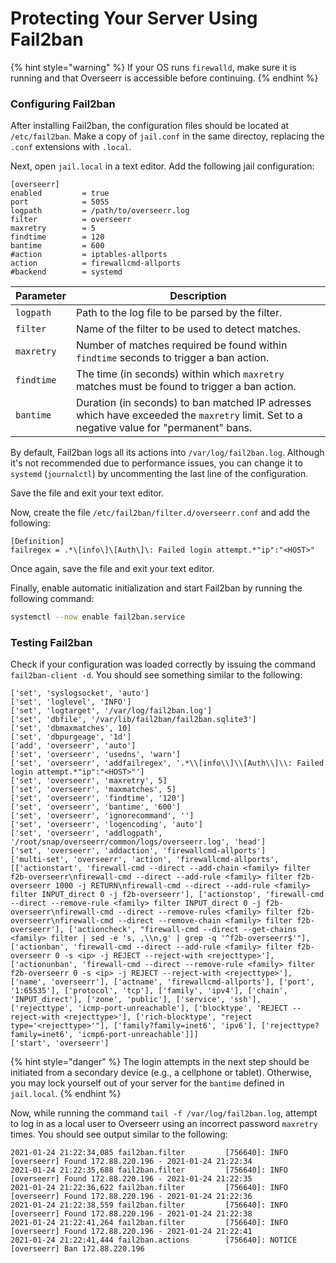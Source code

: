 # Protecting Your Server Using Fail2ban

{% hint style="warning" %}
If your OS runs `firewalld`, make sure it is running and that Overseerr is accessible before continuing.
{% endhint %}

### Configuring Fail2ban

After installing Fail2ban, the configuration files should be located at `/etc/fail2ban`. Make a copy of `jail.conf` in the same directoy, replacing the `.conf` extensions with `.local`.

Next, open `jail.local` in a text editor.  Add the following jail configuration:

```
[overseerr]
enabled         = true
port            = 5055
logpath         = /path/to/overseerr.log
filter          = overseerr
maxretry        = 5
findtime        = 120
bantime         = 600
#action         = iptables-allports
action          = firewallcmd-allports
#backend        = systemd
```

Parameter|Description
---|---
`logpath`|Path to the log file to be parsed by the filter.
`filter`|Name of the filter to be used to detect matches.
`maxretry`|Number of matches required be found within `findtime` seconds to trigger a ban action.
`findtime`|The time (in seconds) within which `maxretry` matches must be found to trigger a ban action.
`bantime`|Duration (in seconds) to ban matched IP adresses which have exceeded the `maxretry` limit. Set to a negative value for "permanent" bans.

By default, Fail2ban logs all its actions into `/var/log/fail2ban.log`. Although it's not recommended due to performance issues, you can change it to `systemd` (`journalctl`) by uncommenting the last line of the configuration.

Save the file and exit your text editor.

Now, create the file `/etc/fail2ban/filter.d/overseerr.conf` and add the following:

```
[Definition]
failregex = .*\[info\]\[Auth\]\: Failed login attempt.*"ip":"<HOST>"
```

Once again, save the file and exit your text editor.

Finally, enable automatic initialization and start Fail2ban by running the following command:

```bash
systemctl --now enable fail2ban.service
```

### Testing Fail2ban

Check if your configuration was loaded correctly by issuing the command `fail2ban-client -d`. You should see something similar to the following:

```
['set', 'syslogsocket', 'auto']
['set', 'loglevel', 'INFO']
['set', 'logtarget', '/var/log/fail2ban.log']
['set', 'dbfile', '/var/lib/fail2ban/fail2ban.sqlite3']
['set', 'dbmaxmatches', 10]
['set', 'dbpurgeage', '1d']
['add', 'overseerr', 'auto']
['set', 'overseerr', 'usedns', 'warn']
['set', 'overseerr', 'addfailregex', '.*\\[info\\]\\[Auth\\]\\: Failed login attempt.*"ip":"<HOST>"']
['set', 'overseerr', 'maxretry', 5]
['set', 'overseerr', 'maxmatches', 5]
['set', 'overseerr', 'findtime', '120']
['set', 'overseerr', 'bantime', '600']
['set', 'overseerr', 'ignorecommand', '']
['set', 'overseerr', 'logencoding', 'auto']
['set', 'overseerr', 'addlogpath', '/root/snap/overseerr/common/logs/overseerr.log', 'head']
['set', 'overseerr', 'addaction', 'firewallcmd-allports']
['multi-set', 'overseerr', 'action', 'firewallcmd-allports', [['actionstart', 'firewall-cmd --direct --add-chain <family> filter f2b-overseerr\nfirewall-cmd --direct --add-rule <family> filter f2b-overseerr 1000 -j RETURN\nfirewall-cmd --direct --add-rule <family> filter INPUT_direct 0 -j f2b-overseerr'], ['actionstop', 'firewall-cmd --direct --remove-rule <family> filter INPUT_direct 0 -j f2b-overseerr\nfirewall-cmd --direct --remove-rules <family> filter f2b-overseerr\nfirewall-cmd --direct --remove-chain <family> filter f2b-overseerr'], ['actioncheck', "firewall-cmd --direct --get-chains <family> filter | sed -e 's, ,\\n,g' | grep -q '^f2b-overseerr$'"], ['actionban', 'firewall-cmd --direct --add-rule <family> filter f2b-overseerr 0 -s <ip> -j REJECT --reject-with <rejecttype>'], ['actionunban', 'firewall-cmd --direct --remove-rule <family> filter f2b-overseerr 0 -s <ip> -j REJECT --reject-with <rejecttype>'], ['name', 'overseerr'], ['actname', 'firewallcmd-allports'], ['port', '1:65535'], ['protocol', 'tcp'], ['family', 'ipv4'], ['chain', 'INPUT_direct'], ['zone', 'public'], ['service', 'ssh'], ['rejecttype', 'icmp-port-unreachable'], ['blocktype', 'REJECT --reject-with <rejecttype>'], ['rich-blocktype', "reject type='<rejecttype>'"], ['family?family=inet6', 'ipv6'], ['rejecttype?family=inet6', 'icmp6-port-unreachable']]]
['start', 'overseerr']
```

{% hint style="danger" %}
The login attempts in the next step should be initiated from a secondary device (e.g., a cellphone or tablet). Otherwise, you may lock yourself out of your server for the `bantime` defined in `jail.local`.
{% endhint %}

Now, while running the command `tail -f /var/log/fail2ban.log`, attempt to log in as a local user to Overseerr using an incorrect password `maxretry` times. You should see output similar to the following:

```
2021-01-24 21:22:34,085 fail2ban.filter         [756640]: INFO    [overseerr] Found 172.88.220.196 - 2021-01-24 21:22:34
2021-01-24 21:22:35,688 fail2ban.filter         [756640]: INFO    [overseerr] Found 172.88.220.196 - 2021-01-24 21:22:35
2021-01-24 21:22:36,622 fail2ban.filter         [756640]: INFO    [overseerr] Found 172.88.220.196 - 2021-01-24 21:22:36
2021-01-24 21:22:38,559 fail2ban.filter         [756640]: INFO    [overseerr] Found 172.88.220.196 - 2021-01-24 21:22:38
2021-01-24 21:22:41,264 fail2ban.filter         [756640]: INFO    [overseerr] Found 172.88.220.196 - 2021-01-24 21:22:41
2021-01-24 21:22:41,444 fail2ban.actions        [756640]: NOTICE  [overseerr] Ban 172.88.220.196
```
